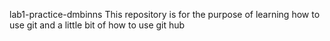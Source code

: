 lab1-practice-dmbinns
This repository is for the purpose of learning how to use git and a little bit of how to use git hub

